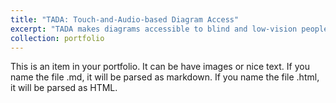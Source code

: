 ```yaml
---
title: "TADA: Touch-and-Audio-based Diagram Access"
excerpt: "TADA makes diagrams accessible to blind and low-vision people. <br/><img src='https://img.youtube.com/vi/ukPLDN8CiWI/0.jpg'>"
collection: portfolio
---
```


This is an item in your portfolio. It can be have images or nice text. If you name the file .md, it will be parsed as markdown. If you name the file .html, it will be parsed as HTML. 
